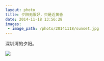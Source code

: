 ```yaml
---
layout: photo
title: 夕阳无限好，只是近黄昏
date: 2014-11-18 13:56:28
images:
 - image_path: /photo/20141118/sunset.jpg
---
```


深圳湾的夕阳。

![]({{site:url}}/photo/20141118/sunset.jpg)
